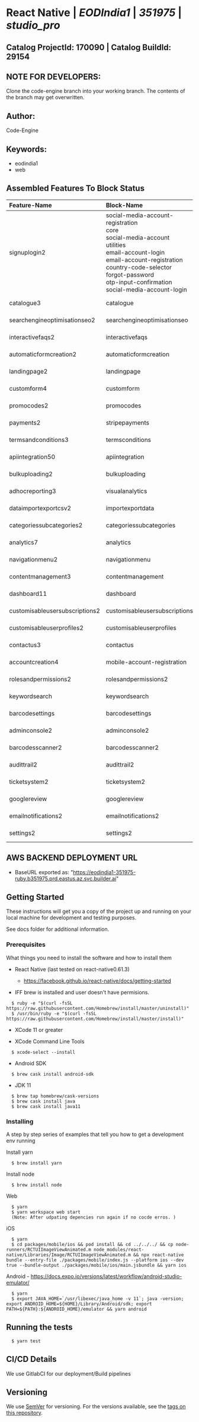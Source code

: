# **React Native** | _**EODIndia1**_ | _**351975**_ | _**studio_pro**_

## **Catalog ProjectId: 170090** | **Catalog BuildId: 29154**

## NOTE FOR DEVELOPERS:
Clone the code-engine branch into your working branch. The contents of the branch may get overwritten.
## Author:
Code-Engine
## Keywords:
 - eodindia1
 - web
## Assembled Features To Block Status

| **Feature-Name**        | **Block-Name**        | **Path**  | **Status**  |
|:-------------|:-------------|:-------------|:-------------|
| signuplogin2      | social-media-account-registration<br>core<br>social-media-account<br>utilities<br>email-account-login<br>email-account-registration<br>country-code-selector<br>forgot-password<br>otp-input-confirmation<br>social-media-account-login<br>      | {+packages/blocks/social-media-account-registration+}<br>{+packages/blocks/core+}<br>{+packages/blocks/social-media-account+}<br>{+packages/blocks/utilities+}<br>{+packages/blocks/email-account-login+}<br>{+packages/blocks/email-account-registration+}<br>{+packages/blocks/country-code-selector+}<br>{+packages/blocks/forgot-password+}<br>{+packages/blocks/otp-input-confirmation+}<br>{+packages/blocks/social-media-account-login+}<br> | {+Non-Empty+} |
| catalogue3      | catalogue<br>      | {+packages/blocks/catalogue+}<br> | {+Non-Empty+} |
| searchengineoptimisationseo2      | searchengineoptimisationseo<br>      | {+packages/blocks/searchengineoptimisationseo+}<br> | {+Non-Empty+} |
| interactivefaqs2      | interactivefaqs<br>      | {+packages/blocks/interactivefaqs+}<br> | {+Non-Empty+} |
| automaticformcreation2      | automaticformcreation<br>      | {+packages/blocks/automaticformcreation+}<br> | {+Non-Empty+} |
| landingpage2      | landingpage<br>      | {+packages/blocks/landingpage+}<br> | {+Non-Empty+} |
| customform4      | customform<br>      | {+packages/blocks/customform+}<br> | {+Non-Empty+} |
| promocodes2      | promocodes<br>      | {+packages/blocks/promocodes+}<br> | {+Non-Empty+} |
| payments2      | stripepayments<br>      | {+packages/blocks/stripepayments+}<br> | {+Non-Empty+} |
| termsandconditions3      | termsconditions<br>      | {+packages/blocks/termsconditions+}<br> | {+Non-Empty+} |
| apiintegration50      | apiintegration<br>      | {+packages/blocks/apiintegration+}<br> | {+Non-Empty+} |
| bulkuploading2      | bulkuploading<br>      | {+packages/blocks/bulkuploading+}<br> | {+Non-Empty+} |
| adhocreporting3      | visualanalytics<br>      | {+packages/blocks/visualanalytics+}<br> | {+Non-Empty+} |
| dataimportexportcsv2      | importexportdata<br>      | {+packages/blocks/importexportdata+}<br> | {+Non-Empty+} |
| categoriessubcategories2      | categoriessubcategories<br>      | {+packages/blocks/categoriessubcategories+}<br> | {+Non-Empty+} |
| analytics7      | analytics<br>      | {+packages/blocks/analytics+}<br> | {+Non-Empty+} |
| navigationmenu2      | navigationmenu<br>      | {+packages/blocks/navigationmenu+}<br> | {+Non-Empty+} |
| contentmanagement3      | contentmanagement<br>      | {+packages/blocks/contentmanagement+}<br> | {+Non-Empty+} |
| dashboard11      | dashboard<br>      | {+packages/blocks/dashboard+}<br> | {+Non-Empty+} |
| customisableusersubscriptions2      | customisableusersubscriptions<br>      | {+packages/blocks/customisableusersubscriptions+}<br> | {+Non-Empty+} |
| customisableuserprofiles2      | customisableuserprofiles<br>      | {+packages/blocks/customisableuserprofiles+}<br> | {+Non-Empty+} |
| contactus3      | contactus<br>      | {+packages/blocks/contactus+}<br> | {+Non-Empty+} |
| accountcreation4      | mobile-account-registration<br>      | {+packages/blocks/mobile-account-registration+}<br> | {+Non-Empty+} |
| rolesandpermissions2      | rolesandpermissions2      | {-packages/blocks/rolesandpermissions2-} | {-Empty-} |
| keywordsearch      | keywordsearch      | {-packages/blocks/keywordsearch-} | {-Empty-} |
| barcodesettings      | barcodesettings      | {-packages/blocks/barcodesettings-} | {-Empty-} |
| adminconsole2      | adminconsole2      | {-packages/blocks/adminconsole2-} | {-Empty-} |
| barcodesscanner2      | barcodesscanner2      | {-packages/blocks/barcodesscanner2-} | {-Empty-} |
| audittrail2      | audittrail2      | {-packages/blocks/audittrail2-} | {-Empty-} |
| ticketsystem2      | ticketsystem2      | {-packages/blocks/ticketsystem2-} | {-Empty-} |
| googlereview      | googlereview      | {-packages/blocks/googlereview-} | {-Empty-} |
| emailnotifications2      | emailnotifications2      | {-packages/blocks/emailnotifications2-} | {-Empty-} |
| settings2      | settings2      | {-packages/blocks/settings2-} | {-Empty-} |

## AWS BACKEND DEPLOYMENT URL
 - BaseURL exported as: "https://eodindia1-351975-ruby.b351975.prd.eastus.az.svc.builder.ai"
## Getting Started

These instructions will get you a copy of the project up and running on your local machine for development and testing purposes. 

See docs folder for additional information.

### Prerequisites

What things you need to install the software and how to install them

* React Native (last tested on react-native0.61.3)
  - https://facebook.github.io/react-native/docs/getting-started

* IFF brew is installed and user doesn't have permisions.
```
  $ ruby -e "$(curl -fsSL https://raw.githubusercontent.com/Homebrew/install/master/uninstall)"
  $ /usr/bin/ruby -e "$(curl -fsSL https://raw.githubusercontent.com/Homebrew/install/master/install)"
```

* XCode 11 or greater

* XCode Command Line Tools
```
  $ xcode-select --install
```

* Android SDK
```
  $ brew cask install android-sdk
```

* JDK 11
```
  $ brew tap homebrew/cask-versions
  $ brew cask install java
  $ brew cask install java11
```

### Installing

A step by step series of examples that tell you how to get a development env running

Install yarn
```
  $ brew install yarn
```

Install node

```
  $ brew install node
```

Web
```
  $ yarn
  $ yarn workspace web start 
  (Note: After udpating depencies run again if no cocde erros. )
```

iOS
```
  $ yarn
  $ cd packages/mobile/ios && pod install && cd ../../../ && cp node-runners/RCTUIImageViewAnimated.m node_modules/react-native/Libraries/Image/RCTUIImageViewAnimated.m && npx react-native bundle --entry-file ./packages/mobile/index.js --platform ios --dev true --bundle-output ./packages/mobile/ios/main.jsbundle && yarn ios
```

Android - https://docs.expo.io/versions/latest/workflow/android-studio-emulator/
```
  $ yarn
  $ export JAVA_HOME=`/usr/libexec/java_home -v 11`; java -version; export ANDROID_HOME=${HOME}/Library/Android/sdk; export PATH=${PATH}:${ANDROID_HOME}/emulator && yarn android
```

## Running the tests

```
  $ yarn test
```


## CI/CD Details

We use GitlabCI for our deployment/Build pipelines

## Versioning

We use [SemVer](http://semver.org/) for versioning. For the versions available, see the [tags on this repository](https://github.com/your/project/tags).



